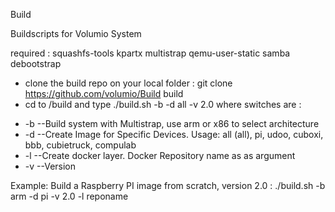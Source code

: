 Build

Buildscripts for Volumio System

required :
squashfs-tools kpartx multistrap qemu-user-static samba debootstrap

- clone the build repo on your local folder  : git clone https://github.com/volumio/Build build
- cd to /build and type
./build.sh -b -d all -v 2.0 where switches are :

 * -b      --Build system with Multistrap, use arm or x86 to select architecture
 * -d      --Create Image for Specific Devices. Usage: all (all), pi, udoo, cuboxi, bbb, cubietruck, compulab
 * -l      --Create docker layer. Docker Repository name as as argument
 * -v      --Version

Example: Build a Raspberry PI image from scratch, version 2.0 : ./build.sh -b arm -d pi -v 2.0 -l reponame 
